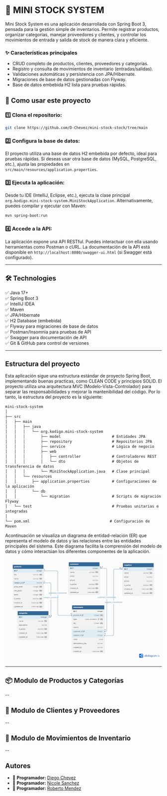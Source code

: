 # 📑 MINI STOCK SYSTEM

Mini Stock System es una aplicación desarrollada con Spring Boot 3, pensada para la gestión simple de inventarios.
Permite registrar productos, organizar categorías, manejar proveedores y clientes, y controlar los movimientos de entrada y salida de stock de manera clara y eficiente.

### ✨ Características principales
- CRUD completo de productos, clientes, proveedores y categorías. 
- Registro y consulta de movimientos de inventario (entradas/salidas). 
- Validaciones automáticas y persistencia con JPA/Hibernate. 
- Migraciones de base de datos gestionadas con Flyway. 
- Base de datos embebida H2 lista para pruebas rápidas.


## 🚀 Como usar este proyecto

### 1️⃣ Clona el repositorio:
```bash
git clone https://github.com/D-Chevez/mini-stock-stock/tree/main
```
### 2️⃣ Configura la base de datos:
El proyecto utiliza una base de datos H2 embebida por defecto, ideal para pruebas rápidas. 
Si deseas usar otra base de datos (MySQL, PostgreSQL, etc.), ajusta las propiedades en `src/main/resources/application.properties`.

### 3️⃣ Ejecuta la aplicación:
Desde tu IDE (IntelliJ, Eclipse, etc.), ejecuta la clase principal `org.kodigo.mini-stock-system.MiniStockApplication`. 
Alternativamente, puedes compilar y ejecutar con Maven:
```bash
mvn spring-boot:run
```

### 4️⃣ Accede a la API:
La aplicación expone una API RESTful. Puedes interactuar con ella usando herramientas como Postman o cURL. 
La documentación de la API está disponible en `http://localhost:8080/swagger-ui.html` (si Swagger está configurado).

---

## 🛠 Technologies
✅ Java 17+  
✅ Spring Boot 3  
✅ IntelliJ IDEA  
✅ Maven  
✅ JPA/Hibernate  
✅ H2 Database (embebida)  
✅ Flyway para migraciones de base de datos  
✅ Postman/Insomnia para pruebas de API  
✅ Swagger para documentación de API  
✅ Git & GitHub para control de versiones  

---

## Estructura del proyecto
Esta aplicación sigue una estructura estándar de proyecto Spring Boot,
implementando buenas practicas, como CLEAN CODE y principios SOLID.
El proyecto utiliza una arquitectura MVC (Modelo-Vista-Controlador) para
separar las responsabilidades y mejorar la mantenibilidad del código. Por lo tanto,
la estructura del proyecto es la siguiente:  

```
mini-stock-system
│
├── src
│   ├── main
│   │   ├── java
│   │   │   └── org.kodigo.mini-stock-system
│   │   │       ├── model                       # Entidades JPA
│   │   │       ├── repository                  # Repositorios JPA
│   │   │       ├── service                     # Lógica de negocio
│   │   │       ├── web
│   │   │       │   ├── controller              # Controladores REST
│   │   │       │   └── dto                     # Objetos de transferencia de datos
│   │   │       └── MiniStockApplication.java   # Clase principal
│   │   └── resources
│   │       ├── application.properties          # Configuraciones de la aplicación
│   │       └── db
│   │           └── migration                   # Scripts de migración Flyway
│   └── test                                    # Pruebas unitarias e integradas
│
└── pom.xml                                    # Configuración de Maven
```

Acontinuación se visualiza un diagrama de entidad-relación (ER) que representa el modelo
de datos y las relaciones entre las entidades principales del sistema.
Este diagrama facilita la comprensión del modelo de datos y cómo interactúan los diferentes
componentes de la aplicación.  
![Diagrama ER](diagrama-er.jpg)

---

## 📦 Modulo de Productos y Categorías

--

## 🛒 Modulo de Clientes y Proveedores


--

## 🧮 Modulo de Movimientos de Inventario


--

## Autores
- 🚀 **Programador:** [Diego Chevez](https://github.com/D-Chevez)
- 🚀 **Programador:** [Nicole Sanchez]()
- 🚀 **Programador:** [Roberto Mendez]()
